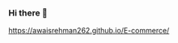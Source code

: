 ### Hi there 👋
https://awaisrehman262.github.io/E-commerce/

<!---**AwaisRehman262/AwaisRehman262** is a ✨ _special_ ✨ repository because its `README.md` (this file) appears on your GitHub profile.

Here are some ideas to get you started:
-->

<!--  - This is the readme file of my first e-commerce website.
 - In this file i will write every feature that i will create in this website.
### Features
- Dynamic products in 'index.html' indexed on Product Array.
- Save cart products in local storage.
- Dynamic cart products on 'cart.html'.
- Saving login state to local storage.

### Future ideas
- Make everything responsive.
- Make everything have a modern look.
- Add to a plus and minus button to cart quantity value. -->

<!--- 👯 I’m looking to collaborate on ...
- 🤔 I’m looking for help with ...
- 💬 Ask me about ...
- 📫 How to reach me: ...
- 😄 Pronouns: ...
- ⚡ Fun fact: ...
-->
